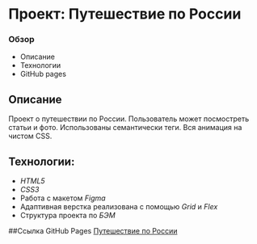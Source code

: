 # Проект: Путешествие по России

### Обзор
* Описание
* Технологии
* GitHub pages

## Описание

Проект о путешествии по России. Пользователь может посмостреть статьи и фото. Использованы семантически теги. Вся анимация на чистом CSS.

## Технологии:
- *HTML5*
- *CSS3*
- Работа с макетом *Figma*
- Адаптивная верстка реализована с помощью *Grid* и *Flex*
- Структура проекта по *БЭМ*


##Ссылка GitHub Pages
[Путешествие по России](https://maksnikulnikov.github.io/russian-travel/)
